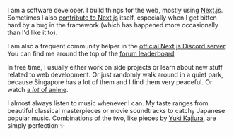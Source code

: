 I am a software developer. I build things for the web, mostly using [Next.js](https://nextjs.org). Sometimes I also [contribute to Next.js](https://github.com/vercel/next.js/commits?author=joulev) itself, especially when I get bitten hard by a bug in the framework (which has happened more occasionally than I'd like it to).

I am also a frequent community helper in the [official Next.js Discord server](https://nextjs.org/discord). You can find me around the top of the [forum leaderboard](https://nextjs-forum.com).

In free time, I usually either work on side projects or learn about new stuff related to web development. Or just randomly walk around in a quiet park, because Singapore has a lot of them and I find them very peaceful. Or watch [a *lot* of anime](https://joulev.dev/apps/anime).

I almost always listen to music whenever I can. My taste ranges from beautiful classical masterpieces or movie soundtracks to catchy Japanese popular music. Combinations of the two, like pieces by [Yuki Kajiura](https://en.wikipedia.org/wiki/Yuki_Kajiura), are simply perfection ✨

